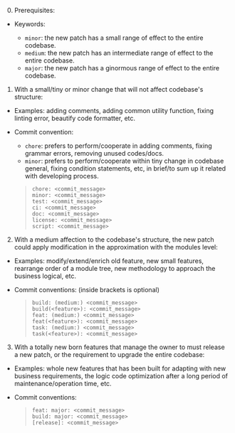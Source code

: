 0. Prerequisites:

- Keywords:

  - `minor`: the new patch has a small range of effect to the entire codebase.
  - `medium`: the new patch has an intermediate range of effect to the entire codebase.
  - `major`: the new patch has a ginormous range of effect to the entire codebase.

1. With a small/tiny or minor change that will not affect codebase's structure:

- Examples: adding comments, adding common utility function, fixing linting error, beautify code formatter, etc.

- Commit convention:

  - `chore`: prefers to perform/cooperate in adding comments, fixing grammar errors, removing unused codes/docs.
  - `minor`: prefers to perform/cooperate within tiny change in codebase general, fixing condition statements, etc, in brief/to sum up it related with developing process.

  > ```
  > chore: <commit_message>
  > minor: <commit_message>
  > test: <commit_message>
  > ci: <commit_message>
  > doc: <commit_message>
  > license: <commit_message>
  > script: <commit_message>
  > ```

2. With a medium affection to the codebase's structure, the new patch could apply modification in the approximation with the modules level:

- Examples: modify/extend/enrich old feature, new small features, rearrange order of a module tree, new methodology to approach the business logical, etc.

- Commit conventions: (inside brackets is optional)

  > ```
  > build: (medium:) <commit_message>
  > build(<feature>): <commit_message>
  > feat: (medium:) <commit_message>
  > feat(<feature>): <commit_message>
  > task: (medium:) <commit_message>
  > task(<feature>): <commit_message>
  > ```

3. With a totally new born features that manage the owner to must release a new patch, or the requirement to upgrade the entire codebase:

- Examples: whole new features that has been built for adapting with new business requirements, the logic code optimization after a long period of maintenance/operation time, etc.

- Commit conventions:

  > ```
  > feat: major: <commit_message>
  > build: major: <commit_message>
  > [release]: <commit_message>
  > ```

